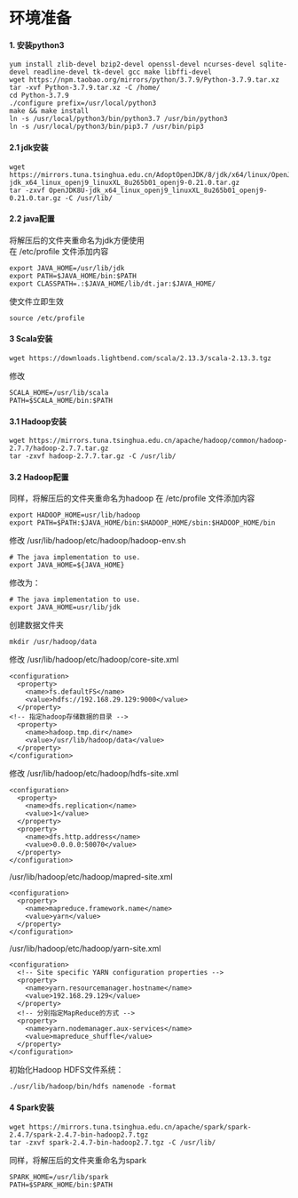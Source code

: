 # 环境准备

#### 1. 安装python3
``` 
yum install zlib-devel bzip2-devel openssl-devel ncurses-devel sqlite-devel readline-devel tk-devel gcc make libffi-devel
wget https://npm.taobao.org/mirrors/python/3.7.9/Python-3.7.9.tar.xz
tar -xvf Python-3.7.9.tar.xz -C /home/
cd Python-3.7.9
./configure prefix=/usr/local/python3
make && make install
ln -s /usr/local/python3/bin/python3.7 /usr/bin/python3
ln -s /usr/local/python3/bin/pip3.7 /usr/bin/pip3
```

#### 2.1 jdk安装
```
wget https://mirrors.tuna.tsinghua.edu.cn/AdoptOpenJDK/8/jdk/x64/linux/OpenJDK8U-jdk_x64_linux_openj9_linuxXL_8u265b01_openj9-0.21.0.tar.gz
tar -zxvf OpenJDK8U-jdk_x64_linux_openj9_linuxXL_8u265b01_openj9-0.21.0.tar.gz -C /usr/lib/
```
#### 2.2 java配置
将解压后的文件夹重命名为jdk方便使用   
在 /etc/profile 文件添加内容   
```
export JAVA_HOME=/usr/lib/jdk
export PATH=$JAVA_HOME/bin:$PATH
export CLASSPATH=.:$JAVA_HOME/lib/dt.jar:$JAVA_HOME/
```

使文件立即生效
```
source /etc/profile
```


#### 3 Scala安装

```
wget https://downloads.lightbend.com/scala/2.13.3/scala-2.13.3.tgz

```

修改

```
SCALA_HOME=/usr/lib/scala
PATH=$SCALA_HOME/bin:$PATH
```


#### 3.1 Hadoop安装
```
wget https://mirrors.tuna.tsinghua.edu.cn/apache/hadoop/common/hadoop-2.7.7/hadoop-2.7.7.tar.gz
tar -zxvf hadoop-2.7.7.tar.gz -C /usr/lib/
```
#### 3.2 Hadoop配置
同样，将解压后的文件夹重命名为hadoop
在 /etc/profile 文件添加内容 
```
export HADOOP_HOME=usr/lib/hadoop
export PATH=$PATH:$JAVA_HOME/bin:$HADOOP_HOME/sbin:$HADOOP_HOME/bin
```
修改 /usr/lib/hadoop/etc/hadoop/hadoop-env.sh
```
# The java implementation to use.
export JAVA_HOME=${JAVA_HOME}
```
修改为：
```
# The java implementation to use.
export JAVA_HOME=usr/lib/jdk
```
创建数据文件夹
```
mkdir /usr/hadoop/data
```
修改 /usr/lib/hadoop/etc/hadoop/core-site.xml
```
<configuration>
  <property>
    <name>fs.defaultFS</name>
    <value>hdfs://192.168.29.129:9000</value>
  </property>
<!-- 指定hadoop存储数据的目录 -->
  <property>
    <name>hadoop.tmp.dir</name>
    <value>/usr/lib/hadoop/data</value>
  </property>
</configuration>
```
修改 /usr/lib/hadoop/etc/hadoop/hdfs-site.xml
```
<configuration>
  <property>
    <name>dfs.replication</name>
    <value>1</value>
  </property>
  <property> 
    <name>dfs.http.address</name> 
    <value>0.0.0.0:50070</value> 
  </property>
</configuration>
```

/usr/lib/hadoop/etc/hadoop/mapred-site.xml
```
<configuration>
  <property>
    <name>mapreduce.framework.name</name>
    <value>yarn</value>
  </property>
</configuration>
```

/usr/lib/hadoop/etc/hadoop/yarn-site.xml
```
<configuration>
  <!-- Site specific YARN configuration properties -->
  <property>
    <name>yarn.resourcemanager.hostname</name>
    <value>192.168.29.129</value>
  </property>
  <!-- 分别指定MapReduce的方式 -->
  <property>
    <name>yarn.nodemanager.aux-services</name>
    <value>mapreduce_shuffle</value>
  </property>
</configuration>
```
初始化Hadoop HDFS文件系统：
```
./usr/lib/hadoop/bin/hdfs namenode -format
```
#### 4 Spark安装
```
wget https://mirrors.tuna.tsinghua.edu.cn/apache/spark/spark-2.4.7/spark-2.4.7-bin-hadoop2.7.tgz
tar -zxvf spark-2.4.7-bin-hadoop2.7.tgz -C /usr/lib/

```
同样，将解压后的文件夹重命名为spark

```
SPARK_HOME=/usr/lib/spark
PATH=$SPARK_HOME/bin:$PATH
```